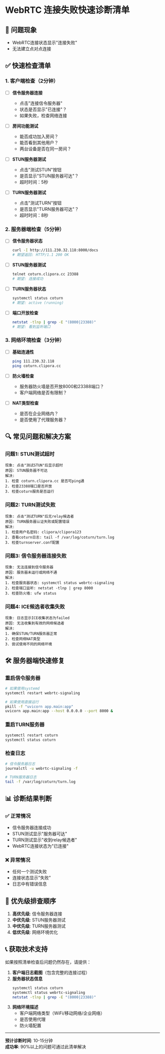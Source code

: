 # WebRTC 连接失败快速诊断清单

## 🚨 问题现象
- WebRTC连接状态显示"连接失败"
- 无法建立点对点连接

## ✅ 快速检查清单

### 1. 客户端检查（2分钟）

- [ ] **信令服务器连接**
  - 点击"连接信令服务器"
  - 状态是否显示"已连接"？
  - 如果失败，检查网络连接

- [ ] **房间功能测试**
  - 能否成功加入房间？
  - 能否看到其他用户？
  - 两台设备是否在同一房间？

- [ ] **STUN服务器测试**
  - 点击"测试STUN"按钮
  - 是否显示"STUN服务器可达"？
  - 超时时间：5秒

- [ ] **TURN服务器测试**
  - 点击"测试TURN"按钮
  - 是否显示"TURN服务器可达"？
  - 超时时间：8秒

### 2. 服务器端检查（5分钟）

- [ ] **信令服务器状态**
  ```bash
  curl -I http://111.230.32.118:8000/docs
  # 期望返回: HTTP/1.1 200 OK
  ```

- [ ] **STUN服务器测试**
  ```bash
  telnet coturn.clipora.cc 23388
  # 期望: 连接成功
  ```

- [ ] **TURN服务器状态**
  ```bash
  systemctl status coturn
  # 期望: active (running)
  ```

- [ ] **端口开放检查**
  ```bash
  netstat -tlnp | grep -E "(8000|23388)"
  # 期望: 看到监听端口
  ```

### 3. 网络环境检查（3分钟）

- [ ] **基础连通性**
  ```bash
  ping 111.230.32.118
  ping coturn.clipora.cc
  ```

- [ ] **防火墙检查**
  - 服务器防火墙是否开放8000和23388端口？
  - 客户端网络是否有限制？

- [ ] **NAT类型检查**
  - 是否在企业网络内？
  - 是否使用了代理服务器？

## 🔍 常见问题和解决方案

### 问题1: STUN测试超时
```
现象: 点击"测试STUN"后显示超时
原因: STUN服务器不可达
解决: 
1. 检查 coturn.clipora.cc 是否可ping通
2. 检查23388端口是否开放
3. 检查coturn服务是否运行
```

### 问题2: TURN测试失败
```
现象: 点击"测试TURN"后无relay候选者
原因: TURN服务器认证失败或配置错误
解决:
1. 检查用户名密码: clipora/clipora123
2. 查看coturn日志: tail -f /var/log/coturn/turn.log
3. 检查turnserver.conf配置
```

### 问题3: 信令服务器连接失败
```
现象: 无法连接到信令服务器
原因: 服务器未运行或网络不通
解决:
1. 检查服务器状态: systemctl status webrtc-signaling
2. 检查端口监听: netstat -tlnp | grep 8000
3. 检查防火墙: ufw status
```

### 问题4: ICE候选者收集失败
```
现象: 日志显示ICE收集状态为failed
原因: 无法收集到有效的网络候选者
解决:
1. 确保STUN/TURN服务器正常
2. 检查网络NAT类型
3. 尝试使用不同的网络环境
```

## 🛠️ 服务器端快速修复

### 重启信令服务器
```bash
# 如果使用systemd
systemctl restart webrtc-signaling

# 如果使用直接运行
pkill -f "uvicorn app.main:app"
uvicorn app.main:app --host 0.0.0.0 --port 8000 &
```

### 重启TURN服务器
```bash
systemctl restart coturn
systemctl status coturn
```

### 检查日志
```bash
# 信令服务器日志
journalctl -u webrtc-signaling -f

# TURN服务器日志
tail -f /var/log/coturn/turn.log
```

## 📊 诊断结果判断

### ✅ 正常情况
- 信令服务器连接成功
- STUN测试显示"服务器可达"
- TURN测试显示"收到relay候选者"
- WebRTC连接状态为"已连接"

### ❌ 异常情况
- 任何一个测试失败
- 连接状态显示"失败"
- 日志中有错误信息

## 🎯 优先级排查顺序

1. **高优先级**: 信令服务器连接
2. **中优先级**: STUN服务器测试
3. **中优先级**: TURN服务器测试
4. **低优先级**: 网络环境优化

## 📞 获取技术支持

如果按照清单检查后问题仍然存在，请提供：

1. **客户端日志截图**（包含完整的连接过程）
2. **服务器状态信息**
   ```bash
   systemctl status coturn
   systemctl status webrtc-signaling
   netstat -tlnp | grep -E "(8000|23388)"
   ```
3. **网络环境描述**
   - 客户端网络类型（WiFi/移动网络/企业网络）
   - 是否使用代理
   - 防火墙配置

---

**预计诊断时间**: 10-15分钟  
**成功率**: 90%以上的问题可通过此清单解决